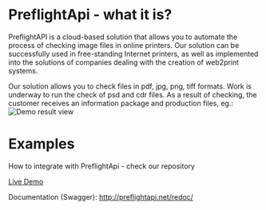 # PreflightApi - what it is?
PreflightAPI is a cloud-based solution that allows you to automate the process of checking image files in online printers.
Our solution can be successfully used in free-standing Internet printers, as well as implemented into the solutions of companies dealing with the creation of web2print systems.

Our solution allows you to check files in pdf, jpg, png, tiff formats. Work is underway to run the check of psd and cdr files.
As a result of checking, the customer receives an information package and production files, eg.:
![Demo result view](https://www.preflightapi.com/demo/photos/view1.png)



# Examples
How to integrate with PreflightApi - check our repository

<a href="http://preflightapi.net/preflightapi2/demo.php">Live Demo</a>

Documentation (Swagger):
http://preflightapi.net/redoc/
